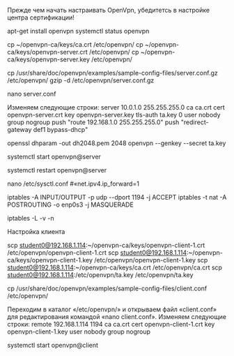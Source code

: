 Прежде чем начать настраивать OpenVpn, убедитетсь в настройке центра сертификации!

apt-get install openvpn 
systemctl status openvpn

cp ~/openvpn-ca/keys/ca.crt /etc/openvpn/
cp ~/openvpn-ca/keys/openvpn-server.crt /etc/openvpn/
cp ~/openvpn-ca/keys/openvpn-server.key /etc/openvpn/

cp /usr/share/doc/openvpn/examples/sample-config-files/server.conf.gz /etc/openvpn/
gzip -d /etc/openvpn/server.conf.gz


nano server.conf


Изменяем следующие строки:
server 10.0.1.0 255.255.255.0
ca ca.crt
cert openvpn-server.crt
key openvpn-server.key 
tls-auth ta.key 0
user nobody
group nogroup
push "route 192.168.1.0 255.255.255.0"
push "redirect-gateway def1 bypass-dhcp"



openssl dhparam -out dh2048.pem 2048
openvpn --genkey --secret ta.key

systemctl start openvpn@server

systemctl restart openvpn@server


nano /etc/sysctl.conf
#«net.ipv4.ip_forward=1

iptables -A INPUT/OUTPUT -p udp --dport 1194 -j ACCEPT
iptables -t nat -A POSTROUTING -o enp0s3 -j MASQUERADE

iptables -L -v -n


Настройка клиента

scp student0@192.168.1.114:~/openvpn-ca/keys/openvpn-client-1.crt
/etc/openvpn/openvpn-client-1.crt
scp student0@192.168.1.114:~/openvpn-ca/keys/openvpn-client-1.key
/etc/openvpn/openvpn-client-1.key
scp student0@192.168.1.114:~/openvpn-ca/keys/ca.crt /etc/openvpn/ca.crt
scp student0@192.168.1.114:/etc/openvpn/ta.key /etc/openvpn/ta.key


cp /usr/share/doc/openvpn/examples/sample-config-files/client.conf
/etc/openvpn/

Переходим в каталог «/etc/openvpn/» и открываем файл «client.conf» для
редактирования командой «nano client.conf». Изменяем следующие строки:
remote 192.168.1.114 1194
ca ca.crt
cert openvpn-client-1.crt
key openvpn-client-1.key
user nobody
group nogroup


systemctl start openvpn@client
